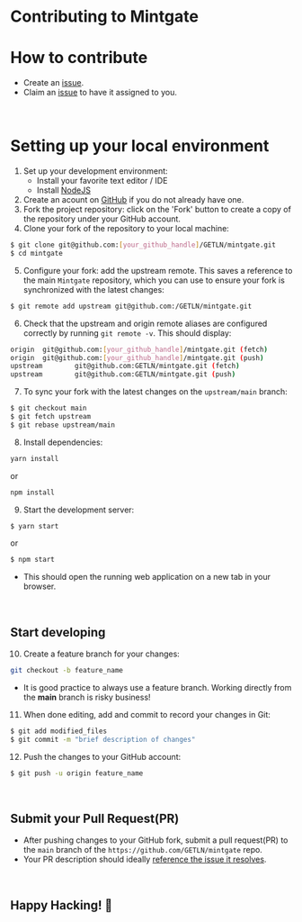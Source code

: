 Contributing to Mintgate
========================

How to contribute
=================
* Create an [issue](https://github.com/GETLN/mintgate/issues/new).
* Claim an [issue](https://github.com/GETLN/mintgate/issues) to have it assigned to you.

<br/>

Setting up your local environment
=================================
1. Set up your development environment:
    * Install your favorite text editor / IDE
    * Install [NodeJS](https://nodejs.org/en/download)
2. Create an acount on [GitHub](https://github.com/signup?ref_cta=Sign+up&ref_loc=header+logged+out&ref_page=%2F&source=header-home) if you do not already have one.
3. Fork the project repository: click on the 'Fork' button to create a copy of the repository under your GitHub account.
4. Clone your fork of the repository to your local machine:
```bash
$ git clone git@github.com:[your_github_handle]/GETLN/mintgate.git
$ cd mintgate
```
5. Configure your fork: add the upstream remote. This saves a reference to the main `Mintgate` repository, which you can use to ensure your fork is synchronized with the latest changes:
```bash
$ git remote add upstream git@github.com:/GETLN/mintgate.git
```
6. Check that the upstream and origin remote aliases are configured correctly by running `git remote -v`. This should display:
```bash
origin  git@github.com:[your_github_handle]/mintgate.git (fetch)
origin  git@github.com:[your_github_handle]/mintgate.git (push)
upstream        git@github.com:GETLN/mintgate.git (fetch)
upstream        git@github.com:GETLN/mintgate.git (push)
```
7. To sync your fork with the latest changes on the `upstream/main` branch:
```bash
$ git checkout main
$ git fetch upstream
$ git rebase upstream/main
```
8. Install dependencies:
```bash
yarn install
```
or
```bash
npm install
```
9. Start the development server:
```bash
$ yarn start
```
or
```bash
$ npm start
```
* This should open the running web application on a new tab in your browser. 

<br/>

Start developing
----------------

10. Create a feature branch for your changes:
```bash
git checkout -b feature_name
```
- It is good practice to always use a feature branch. Working directly from the **main** branch is risky business!
11. When done editing, add and commit to record your changes in Git:
```bash
$ git add modified_files
$ git commit -m "brief description of changes"
```
12. Push the changes to your GitHub account:
```bash
$ git push -u origin feature_name
```

<br/>

Submit your Pull Request(PR)
----------------------------
- After pushing changes to your GitHub fork, submit a pull request(PR) to the `main` branch of the `https://github.com/GETLN/mintgate` repo.
- Your PR description should ideally [reference the issue it resolves](https://docs.github.com/en/issues/tracking-your-work-with-issues/linking-a-pull-request-to-an-issue#linking-a-pull-request-to-an-issue-using-a-keyword).

<br/>

## Happy Hacking! 🚀